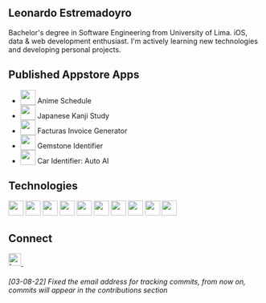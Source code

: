 
## Leonardo Estremadoyro

Bachelor's degree in Software Engineering from University of Lima. iOS, data & web development enthusiast. I'm actively learning new technologies and developing personal projects.
## Published Appstore Apps
- <img height="30" src="https://i.ibb.co/ZMzCNsb/App-store.png" style="vertical-align: bottom;" /> <a style="text-decoration:none" href="https://apps.apple.com/app/id6473803665">Anime Schedule</a>
- <img height="30" src="https://i.ibb.co/0QJzdQj/app2.webp" style="vertical-align: bottom;" /> <a style="text-decoration:none" href="https://apps.apple.com/app/id6479965024">Japanese Kanji Study</a>
- <img height="30" src="https://i.ibb.co/m69k8Wz/v1.png" style="vertical-align: bottom;" /> <a style="text-decoration:none" href="https://apps.apple.com/app/id6502874642">Facturas Invoice Generator</a>
- <img height="30" src="https://i.ibb.co/swLByXR/v21.jpg" style="vertical-align: bottom;" /> <a style="text-decoration:none" href="https://apps.apple.com/app/id6627335358">Gemstone Identifier</a>
- <img height="30" src="https://i.ibb.co/p41tw97/v1.jpg" style="vertical-align: bottom;" /> <a style="text-decoration:none" href="https://apps.apple.com/app/id6689495989">Car Identifier: Auto AI</a>

## Technologies
<p>
<img height="30" src="https://www.vectorlogo.zone/logos/swift/swift-icon.svg" />
<img height="30" src="https://www.vectorlogo.zone/logos/python/python-icon.svg" />
<img height="30" src="https://www.vectorlogo.zone/logos/javascript/javascript-icon.svg" />
<img height="30" src="https://www.vectorlogo.zone/logos/java/java-icon.svg" />
<img height="30" src="https://www.vectorlogo.zone/logos/reactjs/reactjs-icon.svg" />
<img height="30" src="https://www.vectorlogo.zone/logos/nodejs/nodejs-icon.svg" />
<img height="30" src="https://www.vectorlogo.zone/logos/git-scm/git-scm-icon.svg" />
<img height="30" src="https://www.vectorlogo.zone/logos/mysql/mysql-icon.svg" />
<img height="30" src="https://www.vectorlogo.zone/logos/mongodb/mongodb-icon.svg" />
<img height="30" src="https://www.vectorlogo.zone/logos/firebase/firebase-icon.svg" />
</p>

## Connect
<a href="https://www.linkedin.com/in/leonardo-estremadoyro/" target="_blank"> 
  <img align="" alt="Leonardo's LinkedIn" width="25px" src="https://www.vectorlogo.zone/logos/linkedin/linkedin-icon.svg" /> 
</a> &nbsp;

###### *[03-08-22] Fixed the email address for tracking commits, from now on, commits will appear in the contributions section*
